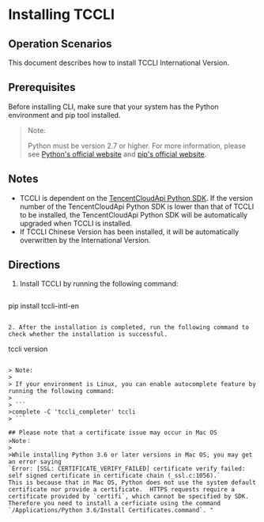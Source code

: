 # Installing TCCLI

## Operation Scenarios

This document describes how to install TCCLI International Version.

## Prerequisites

Before installing CLI, make sure that your system has the Python environment and pip tool installed.

> Note:
>
> Python must be version 2.7 or higher. For more information, please see [Python's official website](https://www.python.org/) and [pip's official website](https://pypi.org/project/pip/).

## Notes

- TCCLI is dependent on the [TencentCloudApi Python SDK](https://github.com/TencentCloud/tencentcloud-sdk-python-intl-en). If the version number of the TencentCloudApi Python SDK is lower than that of TCCLI to be installed, the TencentCloudApi Python SDK will be automatically upgraded when TCCLI is installed.
- If TCCLI Chinese Version has been installed, it will be automatically overwritten by the International Version.

## Directions

1. Install TCCLI by running the following command:

   ```sh
pip install tccli-intl-en
   ```
   
2. After the installation is completed, run the following command to check whether the installation is successful.

   ```
   tccli version
   ```

   > Note:
>
   > If your environment is Linux, you can enable autocomplete feature by running the following command:
   >
   > ```
   >complete -C 'tccli_completer' tccli
   > ```
   
   ## Please note that a certificate issue may occur in Mac OS
>Note：
>
>While installing Python 3.6 or later versions in Mac OS, you may get an error saying 
`Error: [SSL: CERTIFICATE_VERIFY_FAILED] certificate verify failed: self signed certificate in certificate chain (_ssl.c:1056).`
This is because that in Mac OS, Python does not use the system default certificate nor provide a certificate.  HTTPS requests require a certificate provided by `certifi`, which cannot be specified by SDK. Therefore you need to install a cerficiate using the command `/Applications/Python 3.6/Install Certificates.command`. "
